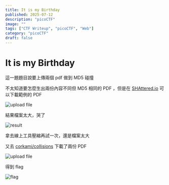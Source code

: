 ```yaml
---
title: It is my Birthday
published: 2025-07-12
description: "picoCTF"
image: ""
tags: ["CTF Writeup", "picoCTF", "Web"]
category: "picoCTF"
draft: false
---
```


# It is my Birthday

這一題題目說要上傳兩個 pdf 做到 MD5 碰撞

不太知道要怎麼生出兩份內容不同但 MD5 相同的 PDF ，但是在 [SHAttered.io](https://shattered.io/) 可以下載範例的 PDF

![upload file](/assets/picoCTF/It_is_my_Birthday/image.png)

結果檔案太大，哭了

![result](/assets/picoCTF/It_is_my_Birthday/image-1.png)

拿去線上工具壓縮再試一次，還是檔案太大

又去 [corkami/collisions](https://github.com/corkami/collisions) 下載了兩份 PDF

![upload file](/assets/picoCTF/It_is_my_Birthday/image-2.png)

得到 flag

![flag](/assets/picoCTF/It_is_my_Birthday/image-3.png)
